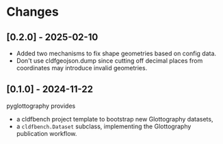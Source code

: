 # Changes


## [0.2.0] - 2025-02-10

- Added two mechanisms to fix shape geometries based on config data.
- Don't use cldfgeojson.dump since cutting off decimal places from coordinates may introduce
  invalid geometries.


## [0.1.0] - 2024-11-22

pyglottography provides
- a cldfbench project template to bootstrap new Glottography datasets,
- a `cldfbench.Dataset` subclass, implementing the Glottography publication workflow.

